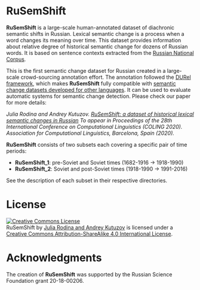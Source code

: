 # RuSemShift
**RuSemShift** is a large-scale human-annotated dataset of diachronic semantic shifts in Russian.
Lexical semantic change is a process when a word changes its meaning over time. 
This dataset provides information about relative degree of historical semantic change for dozens of Russian words. 
It is based on sentence contexts  extracted from the [Russian National Corpus](https://ruscorpora.ru/).

This is the first semantic change dataset for Russian created in a large-scale crowd-sourcing annotation effort. 
The annotation followed the [DURel framework](https://www.aclweb.org/anthology/N18-2027/),
which makes **RuSemShift** fully compatible with [semantic change datasets developed for other languages](https://arxiv.org/abs/2007.11464v2).
It can be used to evaluate automatic systems for semantic change detection.
Please check our paper for more details:

_Julia Rodina and Andrey Kutuzov. 
[RuSemShift: a dataset of historical lexical semantic changes in Russian](https://arxiv.org/abs/2010.06436)
To appear in Proceedings of the 28th International Conference on Computational Linguistics (COLING 2020).
Association for Computational Linguistics, Barcelona, Spain (2020)._

**RuSemShift** consists of two subsets each covering a specific pair of time periods:
- **RuSemShift_1**: pre-Soviet and Soviet times (1682-1916 -> 1918-1990)
- **RuSemShift_2**: Soviet and post-Soviet times (1918-1990 -> 1991-2016)

See the description of each subset in their respective directories.

# License
<a rel="license" href="http://creativecommons.org/licenses/by-sa/4.0/"><img alt="Creative Commons License" style="border-width:0" src="https://i.creativecommons.org/l/by-sa/4.0/88x31.png" /></a><br />
<span xmlns:dct="http://purl.org/dc/terms/" href="http://purl.org/dc/dcmitype/Dataset" property="dct:title" rel="dct:type">RuSemShift</span> by <a xmlns:cc="http://creativecommons.org/ns#" href="https://github.com/juliarodina/RuSemShift" property="cc:attributionName" rel="cc:attributionURL">Julia Rodina and Andrey Kutuzov</a> is licensed under a <a rel="license" href="http://creativecommons.org/licenses/by-sa/4.0/">Creative Commons Attribution-ShareAlike 4.0 International License</a>.

# Acknowledgments
The creation of **RuSemShift** was supported by the Russian Science Foundation grant 20-18-00206.
